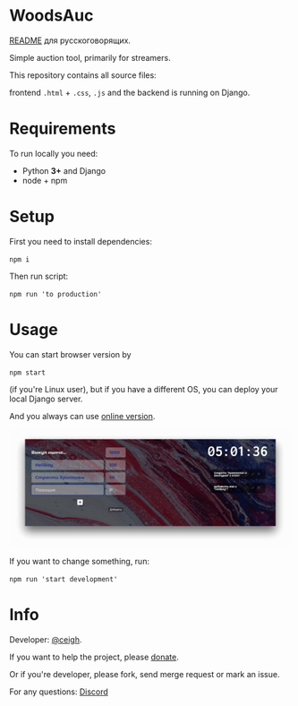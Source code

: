 # WoodsAuc

[README](README.md) для русскоговорящих. 

Simple auction tool, primarily for streamers.

This repository contains all source files: 

frontend `.html` + `.css`, `.js` and the backend is running on Django.

# Requirements

To run locally you need:

- Python **3+** and Django
- node + npm

# Setup

First you need to install dependencies:

`npm i`

Then run script:

`npm run 'to production'`

# Usage

You can start browser version by 

`npm start`

(if you're Linux user), but if you have a different OS, you can deploy your local Django server.

And you always can use [online version](https://woodsauc.pythonanywhere.com 'WoodsAuc').

![Preview](branding/demo.png 'WoodsAuc')

If you want to change something, run:

`npm run 'start development'`

# Info

Developer: [@ceigh](https://gitlab.com/ceigh 'Artjom Löbsack').

If you want to help the project, please [donate](https://www.donationalerts.com/r/hecig 'Hecig DonationAlerts').

Or if you're developer, please fork, send merge request or mark an issue.

For any questions: [Discord](https://discord.gg/pa4qbtk 'WoodsAuc')

